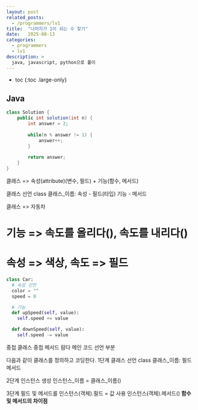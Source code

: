 ```yaml
---
layout: post
related_posts:
  - /programmers/lv1
title:  "나머지가 1이 되는 수 찾기"
date:   2025-08-13
categories:
  - programmers
  - lv1
description: >
  java, javascript, python으로 풀이
---
```

* toc
{:toc .large-only}

## Java
```java
class Solution {
    public int solution(int n) {
        int answer = 2;
        
        while(n % answer != 1) {
            answer++;
        }
        
        return answer;
    }
}
```

클래스 => 속성(attribute)(변수, 필드) + 기능(함수, 메서드)

클래스 선언 class 클래스_이름:
  속성 - 필드(타입)
  기능 - 메서드

클래스 => 자동차
  # 기능 => 속도를 올리다(), 속도를 내리다()
  # 속성 => 색상, 속도 => 필드

```python
class Car:
  # 속성 선언
  color = ""
  speed = 0

  # 기능
  def upSpeed(self, value):
    self.speed += value

  def downSpeed(self, value):
    self.speed -= value
```

중첩 클래스 중첩 메서드
람다
메인 코드 선언 부분

다음과 같이 클래스를 정의하고 코딩한다.
1단계   클래스 선언         class 클래스_이름:
                          필드
                          메서드

2단계   인스턴스 생성       인스턴스_이름 = 클래스_이름()

3단계   필드 및 메서드를    인스턴스(객체).필드 = 값
       사용             인스턴스(객체).메서드() **함수 및 메서드의 차이점**